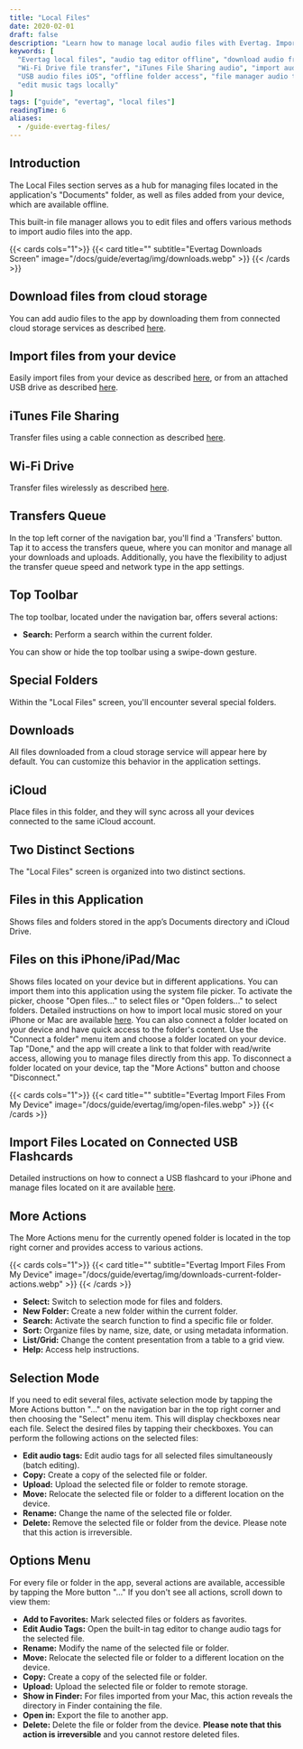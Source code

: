 ```yaml
---
title: "Local Files"
date: 2020-02-01
draft: false
description: "Learn how to manage local audio files with Evertag. Import files from cloud storage, USB drives, iTunes, or Wi-Fi Drive and organize them with the built-in file manager for tag editing and offline access."
keywords: [
  "Evertag local files", "audio tag editor offline", "download audio from cloud iPhone",
  "Wi-Fi Drive file transfer", "iTunes File Sharing audio", "import audio iPhone",
  "USB audio files iOS", "offline folder access", "file manager audio tags",
  "edit music tags locally"
]
tags: ["guide", "evertag", "local files"]
readingTime: 6
aliases:
  - /guide-evertag-files/
---
```


## Introduction

The Local Files section serves as a hub for managing files located in the application's "Documents" folder, as well as files added from your device, which are available offline.

This built-in file manager allows you to edit files and offers various methods to import audio files into the app.

{{< cards cols="1">}}
  {{< card title="" subtitle="Evertag Downloads Screen" image="/docs/guide/evertag/img/downloads.webp" >}}
{{< /cards >}}

## Download files from cloud storage

You can add audio files to the app by downloading them from connected cloud storage services as described [here](/docs/howto/how-to-upload-my-files-to-the-cloud-storage-and-connect-them-to-evermusic-flacbox-evertag).

## Import files from your device

Easily import files from your device as described [here](/docs/howto/how-to-play-local-music-stored-on-your-iphone-or-mac), or from an attached USB drive as described [here](/docs/howto/how-to-connect-a-usb-flashcard-to-the-iphone-and-listen-to-music-or-manage-files-located-on-it).

## iTunes File Sharing

Transfer files using a cable connection as described [here](/docs/howto/how-to-transfer-files-from-my-mac-to-iphone-or-ipad-using-finder).

## Wi-Fi Drive

Transfer files wirelessly as described [here](/docs/howto/how-to-transfer-files-wirelessly-from-a-computer-to-an-iphone-using-wifi-drive).

## Transfers Queue

In the top left corner of the navigation bar, you'll find a 'Transfers' button. Tap it to access the transfers queue, where you can monitor and manage all your downloads and uploads. Additionally, you have the flexibility to adjust the transfer queue speed and network type in the app settings.

## Top Toolbar

The top toolbar, located under the navigation bar, offers several actions:

- **Search:** Perform a search within the current folder.  

You can show or hide the top toolbar using a swipe-down gesture.

## Special Folders

Within the "Local Files" screen, you'll encounter several special folders.

## Downloads

All files downloaded from a cloud storage service will appear here by default. You can customize this behavior in the application settings.

## iCloud

Place files in this folder, and they will sync across all your devices connected to the same iCloud account.

## Two Distinct Sections

The "Local Files" screen is organized into two distinct sections.

## Files in this Application

Shows files and folders stored in the app’s Documents directory and iCloud Drive.

## Files on this iPhone/iPad/Mac

Shows files located on your device but in different applications. You can import them into this application using the system file picker. To activate the picker, choose "Open files..." to select files or "Open folders..." to select folders. Detailed instructions on how to import local music stored on your iPhone or Mac are available [here](/docs/howto/how-to-play-local-music-stored-on-your-iphone-or-mac). You can also connect a folder located on your device and have quick access to the folder's content. Use the "Connect a folder" menu item and choose a folder located on your device. Tap "Done," and the app will create a link to that folder with read/write access, allowing you to manage files directly from this app. To disconnect a folder located on your device, tap the "More Actions" button and choose "Disconnect."

{{< cards cols="1">}}
  {{< card title="" subtitle="Evertag Import Files From My Device" image="/docs/guide/evertag/img/open-files.webp" >}}
{{< /cards >}}

## Import Files Located on Connected USB Flashcards

Detailed instructions on how to connect a USB flashcard to your iPhone and manage files located on it are available [here](/docs/howto/how-to-connect-a-usb-flashcard-to-the-iphone-and-listen-to-music-or-manage-files-located-on-it).

## More Actions

The More Actions menu for the currently opened folder is located in the top right corner and provides access to various actions.

{{< cards cols="1">}}
  {{< card title="" subtitle="Evertag Import Files From My Device" image="/docs/guide/evertag/img/downloads-current-folder-actions.webp" >}}
{{< /cards >}}

- **Select:** Switch to selection mode for files and folders.  
- **New Folder:** Create a new folder within the current folder.  
- **Search:** Activate the search function to find a specific file or folder.  
- **Sort:** Organize files by name, size, date, or using metadata information.  
- **List/Grid:** Change the content presentation from a table to a grid view.  
- **Help:** Access help instructions.

## Selection Mode

If you need to edit several files, activate selection mode by tapping the More Actions button "..." on the navigation bar in the top right corner and then choosing the "Select" menu item. This will display checkboxes near each file. Select the desired files by tapping their checkboxes. You can perform the following actions on the selected files:

- **Edit audio tags:** Edit audio tags for all selected files simultaneously (batch editing).  
- **Copy:** Create a copy of the selected file or folder.  
- **Upload:** Upload the selected file or folder to remote storage.  
- **Move:** Relocate the selected file or folder to a different location on the device.  
- **Rename:** Change the name of the selected file or folder.  
- **Delete:** Remove the selected file or folder from the device. Please note that this action is irreversible.

## Options Menu

For every file or folder in the app, several actions are available, accessible by tapping the More button "..." If you don't see all actions, scroll down to view them:

- **Add to Favorites:** Mark selected files or folders as favorites.  
- **Edit Audio Tags:** Open the built-in tag editor to change audio tags for the selected file.  
- **Rename:** Modify the name of the selected file or folder.  
- **Move:** Relocate the selected file or folder to a different location on the device.  
- **Copy:** Create a copy of the selected file or folder.  
- **Upload:** Upload the selected file or folder to remote storage.  
- **Show in Finder:** For files imported from your Mac, this action reveals the directory in Finder containing the file.  
- **Open in:** Export the file to another app.  
- **Delete:** Delete the file or folder from the device. **Please note that this action is irreversible** and you cannot restore deleted files.